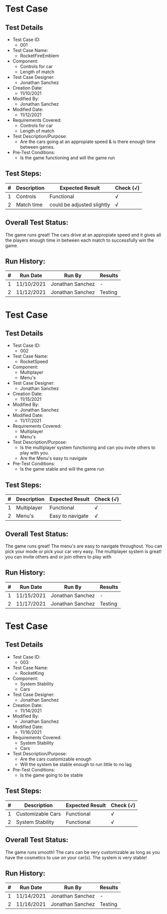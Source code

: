 # Test Case 

## Test Details

* Test Case ID:
  * 001
* Test Case Name:
  * RocketFireEmblem
* Component: 
  * Controls for car
  * Length of match
* Test Case Designer:
  * Jonathan Sanchez
* Creation Date:
  * 11/10/2021
* Modified By:
  * Jonathan Sanchez
* Modified Date:
  * 11/12/2021
* Requirements Covered:
  * Controls for car
  * Length of match
* Test Description/Purpose:
  * Are the cars going at an appropiate speed & is there enough time between games.
* Pre-Test Conditions:
  * Is the game functioning and will the game run
## Test Steps: 
| # | Description | Expected Result | Check (√) |
| --- | --- | --- | --- |
| 1 |Controls |Functional|√ |			
| 2 |Match time |could be adjusted slightly |√ |				

## Overall Test Status:

The game runs great! The cars drive at an appropiate speed and it gives all the players enough time in between each match to successfully win the game.

## Run History:
| # |	Run Date |	Run By |	Results |
| --- | --- | --- | --- |
| 1 |11/10/2021 |Jonathan Sanchez |- |			
| 2 |11/12/2021 |Jonathan Sanchez |Testing|				


# Test Case 

## Test Details

* Test Case ID:
  * 002
* Test Case Name:
  * RocketSpeed
* Component: 
  * Multiplayer
  * Menu's
* Test Case Designer:
  * Jonathan Sanchez
* Creation Date:
  * 11/15/2021
* Modified By:
  * Jonathan Sanchez
* Modified Date:
  * 11/17/2021
* Requirements Covered:
  * Multiplayer
  * Menu's
* Test Description/Purpose:
  * Is the multiplayer system functioning and can you invite others to play with you. 
  * Are the Menu's easy to navigate
* Pre-Test Conditions:
  * Is the game stable and will the game run
## Test Steps: 
| # | Description | Expected Result | Check (√) |
| --- | --- | --- | --- |
| 1 |Multiplayer |Functional|√ |			
| 2 |Menu's |Easy to navigate |√ |				

## Overall Test Status:

The game runs great! The menu's are easy to navigate throughout. You can pick your mode or pick your car very easy. The multiplayer system is great! you can invite others and or join others to play with

## Run History:
| # |	Run Date |	Run By |	Results |
| --- | --- | --- | --- |
| 1 |11/15/2021 |Jonathan Sanchez |- |			
| 2 |11/17/2021 |Jonathan Sanchez |Testing|				

# Test Case 

## Test Details

* Test Case ID:
  * 003
* Test Case Name:
  * RocketKing
* Component: 
  * System Stability
  * Cars
* Test Case Designer:
  * Jonathan Sanchez
* Creation Date:
  * 11/14/2021
* Modified By:
  * Jonathan Sanchez
* Modified Date:
  * 11/16/2021
* Requirements Covered:
  * System Stability
  * Cars
* Test Description/Purpose:
  * Are the cars customizable enough 
  * Will the system be stable enough to run little to no lag
* Pre-Test Conditions:
  * Is the game going to be stable
## Test Steps: 
| # | Description | Expected Result | Check (√) |
| --- | --- | --- | --- |
| 1 |Customizable Cars |Functional|√ |			
| 2 |System Stability |Functional |√ |				

## Overall Test Status:

The game runs smooth! The cars can be very customizable as long as you have the cosmetics to use on your car(s). The system is very stable!

## Run History:
| # |	Run Date |	Run By |	Results |
| --- | --- | --- | --- |
| 1 |11/14/2021 |Jonathan Sanchez |- |			
| 2 |11/16/2021 |Jonathan Sanchez |Testing|				

